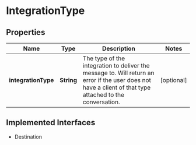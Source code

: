 

# IntegrationType

## Properties

Name | Type | Description | Notes
------------ | ------------- | ------------- | -------------
**integrationType** | **String** | The type of the integration to deliver the message to. Will return an error if the user does not have a client of that type attached to the conversation.  |  [optional]


## Implemented Interfaces

* Destination


